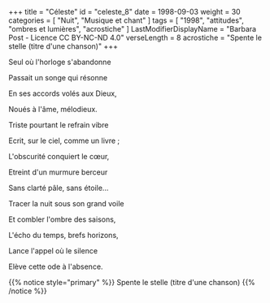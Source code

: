 +++
title = "Céleste"
id = "celeste_8"
date = 1998-09-03
weight = 30
categories = [ "Nuit", "Musique et chant" ]
tags = [ "1998", "attitudes", "ombres et lumières", "acrostiche" ]
LastModifierDisplayName = "Barbara Post - Licence CC BY-NC-ND 4.0"
verseLength = 8
acrostiche = "Spente le stelle (titre d'une chanson)"
+++

Seul où l'horloge s'abandonne

Passait un songe qui résonne

En ses accords volés aux Dieux,

Noués à l'âme, mélodieux.

Triste pourtant le refrain vibre

Ecrit, sur le ciel, comme un livre ;

L'obscurité conquiert le cœur,

Etreint d'un murmure berceur

Sans clarté pâle, sans étoile...

Tracer la nuit sous son grand voile

Et combler l'ombre des saisons,

L'écho du temps, brefs horizons,

Lance l'appel où le silence

Elève cette ode à l'absence.

<!-- FM:Snippet:Start data:{"id":"_simpleNotice","fields":[{"name":"content","value":""}]} -->
{{% notice style="primary" %}}
Spente le stelle (titre d'une chanson)
{{% /notice %}}
<!-- FM:Snippet:End -->